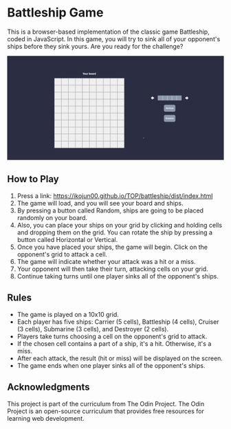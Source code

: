 # Battleship Game

This is a browser-based implementation of the classic game Battleship, coded in JavaScript. In this game, you will try to sink all of your opponent's ships before they sink yours. Are you ready for the challenge?

![Battleship screenshot](dist/JPEG/battleship.jpeg)

## How to Play

1. Press a link: https://ikojun00.github.io/TOP/battleship/dist/index.html
2. The game will load, and you will see your board and ships.
3. By pressing a button called Random, ships are going to be placed randomly on your board.
4. Also, you can place your ships on your grid by clicking and holding cells and dropping them on the grid.
   You can rotate the ship by pressing a button called Horizontal or Vertical.
5. Once you have placed your ships, the game will begin. Click on the opponent's grid to attack a cell.
6. The game will indicate whether your attack was a hit or a miss.
7. Your opponent will then take their turn, attacking cells on your grid.
8. Continue taking turns until one player sinks all of the opponent's ships.

## Rules

- The game is played on a 10x10 grid.
- Each player has five ships: Carrier (5 cells), Battleship (4 cells), Cruiser (3 cells), Submarine (3 cells), and Destroyer (2 cells).
- Players take turns choosing a cell on the opponent's grid to attack.
- If the chosen cell contains a part of a ship, it's a hit. Otherwise, it's a miss.
- After each attack, the result (hit or miss) will be displayed on the screen.
- The game ends when one player sinks all of the opponent's ships.

## Acknowledgments

This project is part of the curriculum from The Odin Project.
The Odin Project is an open-source curriculum that provides free resources for learning web development.
